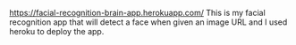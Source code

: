 https://facial-recognition-brain-app.herokuapp.com/
This is my facial recognition app that will detect a face when given an image URL and I used heroku to deploy the app.
